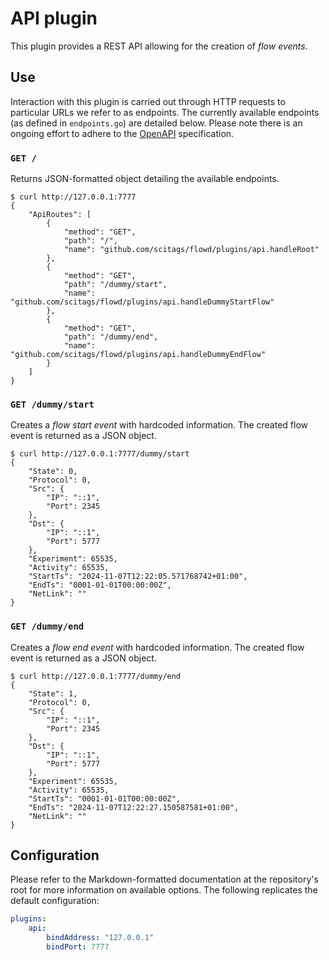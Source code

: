 # API plugin
This plugin provides a REST API allowing for the creation of *flow events*.

## Use
Interaction with this plugin is carried out through HTTP requests to particular URLs we refer to as endpoints.
The currently available endpoints (as defined in `endpoints.go`) are detailed below. Please note there is an
ongoing effort to adhere to the [OpenAPI](https://spec.openapis.org) specification.

### `GET /`
Returns  JSON-formatted object detailing the available endpoints.

    $ curl http://127.0.0.1:7777
    {
        "ApiRoutes": [
            {
                "method": "GET",
                "path": "/",
                "name": "github.com/scitags/flowd/plugins/api.handleRoot"
            },
            {
                "method": "GET",
                "path": "/dummy/start",
                "name": "github.com/scitags/flowd/plugins/api.handleDummyStartFlow"
            },
            {
                "method": "GET",
                "path": "/dummy/end",
                "name": "github.com/scitags/flowd/plugins/api.handleDummyEndFlow"
            }
        ]
    }

### `GET /dummy/start`
Creates a *flow start event* with hardcoded information. The created flow event is returned as a JSON object.

    $ curl http://127.0.0.1:7777/dummy/start
    {
        "State": 0,
        "Protocol": 0,
        "Src": {
            "IP": "::1",
            "Port": 2345
        },
        "Dst": {
            "IP": "::1",
            "Port": 5777
        },
        "Experiment": 65535,
        "Activity": 65535,
        "StartTs": "2024-11-07T12:22:05.571768742+01:00",
        "EndTs": "0001-01-01T00:00:00Z",
        "NetLink": ""
    }

### `GET /dummy/end`
Creates a *flow end event* with hardcoded information. The created flow event is returned as a JSON object.

    $ curl http://127.0.0.1:7777/dummy/end
    {
        "State": 1,
        "Protocol": 0,
        "Src": {
            "IP": "::1",
            "Port": 2345
        },
        "Dst": {
            "IP": "::1",
            "Port": 5777
        },
        "Experiment": 65535,
        "Activity": 65535,
        "StartTs": "0001-01-01T00:00:00Z",
        "EndTs": "2024-11-07T12:22:27.150587581+01:00",
        "NetLink": ""
    }

## Configuration
Please refer to the Markdown-formatted documentation at the repository's root for more information on available
options. The following replicates the default configuration:

```yaml
plugins:
    api:
        bindAddress: "127.0.0.1"
        bindPort: 7777
```
